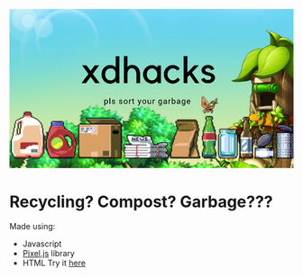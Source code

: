 ![Alt text](xdhacks.png)
# Recycling? Compost? Garbage???
Made using:
  - Javascript
  - [Pixel.js](http://rastating.github.io/pixel.js/) library
  - HTML
Try it [here](https://bit.ly/binsGame)


